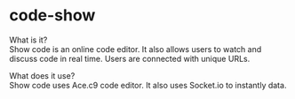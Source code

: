# code-show

What is it?
<br>
Show code is an online code editor. It also allows users to watch and discuss code in real time. Users are connected with unique URLs.

What does it use?
<br>
Show code uses Ace.c9 code editor. It also uses Socket.io to instantly data.
